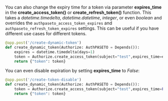 You can also change the expiry time for a token via parameter **expires_time** in the **create_access_token()** or **create_refresh_token()** function. This takes a *datetime.timedelta*, *datetime.datetime*, *integer*, or even *boolean* and overrides the `authpaseto_access_token_expires` and `authpaseto_refresh_token_expires` settings. This can be useful if you have different use cases for different tokens.

```python
@app.post('/create-dynamic-token')
def create_dynamic_token(Authorize: AuthPASETO = Depends()):
    expires = datetime.timedelta(days=1)
    token = Authorize.create_access_token(subject="test",expires_time=expires)
    return {"token": token}
```

You can even disable expiration by setting **expires_time** to *False*:

```python
@app.post('/create-token-disable')
def create_dynamic_token(Authorize: AuthPASETO = Depends()):
    token = Authorize.create_access_token(subject="test",expires_time=False)
    return {"token": token}
```
